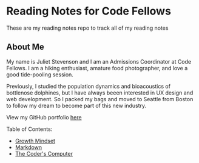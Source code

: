 # Reading Notes for Code Fellows

These are my reading notes repo to track all of my reading notes

## About Me

My name is Juliet Stevenson and I am an Admissions Coordinator at Code Fellows. I am a hiking enthusiast, amature food photographer, and love a good tide-pooling session. 

Previously, I studied the population dynamics and bioacoustics of bottlenose dolphines, but I have always beeen interested in UX design and web development. So I packed my bags and moved to Seattle from Boston to follow my dream to become part of this new industry.

View my GitHub portfolio [here](https://github.com/JulietStevenson)

Table of Contents:
- [Growth Mindset](growth_mindset.md)
- [Markdown](markdown.md)
- [The Coder's Computer](coders_computer.md)
